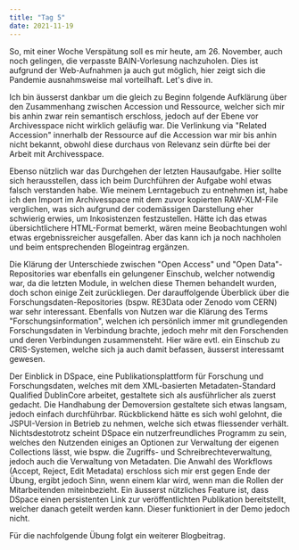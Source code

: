 ```yaml
---
title: "Tag 5"
date: 2021-11-19
---
```


So, mit einer Woche Verspätung soll es mir heute, am 26. November, auch noch gelingen, die verpasste BAIN-Vorlesung nachzuholen. Dies ist aufgrund der Web-Aufnahmen ja auch gut möglich, hier zeigt sich die Pandemie ausnahmsweise mal vorteilhaft. Let's dive in. 

Ich bin äusserst dankbar um die gleich zu Beginn folgende Aufklärung über den Zusammenhang zwischen Accession und Ressource, welcher sich mir bis anhin zwar rein semantisch erschloss, jedoch auf der Ebene vor Archivesspace nicht wirklich geläufig war. Die Verlinkung via "Related Accession" innerhalb der Ressource auf die Accession war mir bis anhin nicht bekannt, obwohl diese durchaus von Relevanz sein dürfte bei der Arbeit mit Archivesspace. 

Ebenso nützlich war das Durchgehen der letzten Hausaufgabe. Hier sollte sich herausstellen, dass ich beim Durchführen der Aufgabe wohl etwas falsch verstanden habe. Wie meinem Lerntagebuch zu entnehmen ist, habe ich den Import im Archivesspace mit dem zuvor kopierten RAW-XLM-File verglichen, was sich aufgrund der codemässigen Darstellung eher schwierig erwies, um Inkosistenzen festzustellen. Hätte ich das etwas übersichtlichere HTML-Format bemerkt, wären meine Beobachtungen wohl etwas ergebnissreicher ausgefallen. Aber das kann ich ja noch nachholen und beim entsprechenden Blogeintrag ergänzen. 

Die Klärung der Unterschiede zwischen "Open Access" und "Open Data"-Repositories war ebenfalls ein gelungener Einschub, welcher notwendig war, da die letzten Module, in welchen diese Themen behandelt wurden, doch schon einige Zeit zurückliegen. Der darauffolgende Überblick über die Forschungsdaten-Repositories (bspw. RE3Data oder Zenodo vom CERN) war sehr interessant. Ebenfalls von Nutzen war die Klärung des Terms "Forschungsinformation", welchen ich persönlich immer mit grundlegenden Forschungsdaten in Verbindung brachte, jedoch mehr mit den Forschenden und deren Verbindungen zusammensteht. Hier wäre evtl. ein Einschub zu CRIS-Systemen, welche sich ja auch damit befassen, äusserst interessamt gewesen. 

Der Einblick in DSpace, eine Publikationsplattform für Forschung und Forschungsdaten, welches mit dem XML-basierten Metadaten-Standard Qualified DublinCore arbeitet, gestaltete sich als ausführlicher als zuerst gedacht. Die Handhabung der Demoversion gestaltete sich etwas langsam, jedoch einfach durchführbar. Rückblickend hätte es sich wohl gelohnt, die JSPUI-Version in Betrieb zu nehmen, welche sich etwas fliessender verhält. Nichtsdestotrotz scheint DSpace ein nutzerfreundliches Programm zu sein, welches den Nutzenden einiges an Optionen zur Verwaltung der eigenen Collections lässt, wie bspw. die Zugriffs- und Schreibrechteverwaltung, jedoch auch die Verwaltung von Metadaten. Die Anwahl des Workflows (Accept, Reject, Edit Metadata) erschloss sich mir erst gegen Ende der Übung, ergibt jedoch Sinn, wenn einem klar wird, wenn man die Rollen der Mitarbeitenden miteinbezieht. Ein äusserst nützliches Feature ist, dass DSpace einen persistenten Link zur veröffentlichten Publikation bereitstellt, welcher danach geteilt werden kann. Dieser funktioniert in der Demo jedoch nicht. 

Für die nachfolgende Übung folgt ein weiterer Blogbeitrag.


